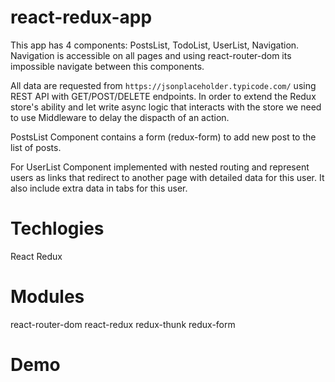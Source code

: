 # react-redux-app
This app has 4 components: PostsList, TodoList, UserList, Navigation.
Navigation is accessible on all pages and using react-router-dom its 
impossible navigate between this components.

All data are requested from `https://jsonplaceholder.typicode.com/` using
REST API with GET/POST/DELETE endpoints. In order to extend the Redux store's ability and
let write async logic that interacts with the store we need to use Middleware to delay the dispacth of an action.

PostsList Component contains a form (redux-form) to add new post to the list of posts.

For UserList Component implemented with nested routing and represent users as links that redirect to another page with detailed data for this user. It also include extra data in tabs
for this user.

# Techlogies
React 
Redux

# Modules
react-router-dom
react-redux
redux-thunk
redux-form

# Demo


